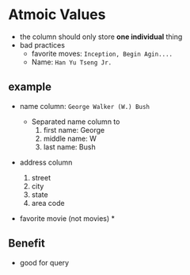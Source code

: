 # Atmoic Values
* the column should only store **one individual** thing
* bad practices
    * favorite moves: `Inception, Begin Agin....`
    * Name: `Han Yu Tseng Jr.`

## example
* name column: `George Walker (W.) Bush`
    * Separated name column to
        1. first name: George
        2. middle name: W
        3. last name: Bush

* address column
    1. street
    2. city
    3. state
    4. area code

* favorite movie (not movies)
    *
## Benefit
* good for query
